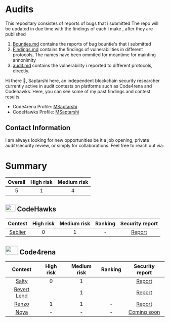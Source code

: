 # Audits

This repositary consistes of reports of bugs that i submitted
The repo will be updated in due time with the findings of each i make , after they are published

1. [Bounties.md](https://github.com/Saptarshi1010/Audits/blob/main/bounties.md) contains the reports of bug bountie's that i submitted
2. [Findings.md](https://github.com/Saptarshi1010/Audits/blob/main/findings.md) contains the findings of vulnerabilities in different protocols, The names have been ommited for meantime for mainting annonimity
4. [audit.md](https://github.com/Saptarshi1010/Audits/blob/main/audit.md) contains the vulnerability i reported to different protocols, directly.




Hi there 👋, Saptarshi here, an independent blockchain security researcher currently active in audit contests on platforms such as Code4rena and Codehawks. Here, you can see some of my past findings and contest results.
 - Code4rena Profile: [MSaptarshi](https://code4rena.com/@MSaptarshi)
 - CodeHawks Profile: [MSaptarshi](https://www.codehawks.com/profile/clo5qv6340012l908bg06iu1w)
   
## Contact Information
I am always looking for new opportunities be it a job opening, private audit/security review, or simply for collaborations. Feel free to reach out via:

# Summary 
| Overall | High risk | Medium risk |
|:--:|:--:|:--:|
| 5  | 1  | 4  |  
## <img src="https://res.cloudinary.com/droqoz7lg/image/upload/v1689080263/snhkgvtsidryjdtx0pce.png" width=32 height=22> CodeHawks
| Contest | High risk | Medium risk | Ranking | Security report | 
|:--:|:--:|:--:|:--:|:--:|
| [Sablier](...) | 0 | 1 | - |[Report](..) |


## <img src="https://code4rena.com/images/c4-logo-icon.svg" width=40 height=27> Code4rena
| Contest | High risk | Medium risk | Ranking | Security report | 
|:--:|:--:|:--:|:--:|:--:|
| [Salty](...) | 0 | 1 |  | [Report](...) |
| [Revert Lend](..) |  | 1 | | [Report](...) |
| [Renzo](...) | 1 | 1 | - |[Report](...) |
| [Noya](...) | - | - | - |[Coming soon](....) |


